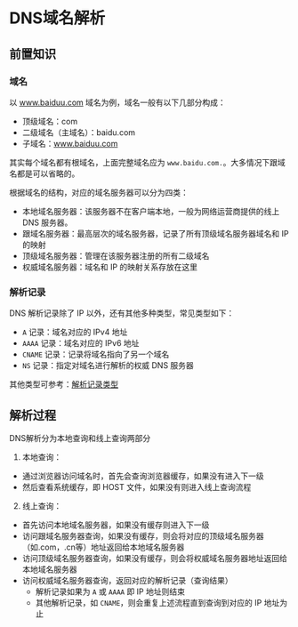 # DNS域名解析

## 前置知识
### 域名
以 www.baiduu.com 域名为例，域名一般有以下几部分构成：
- 顶级域名：com
- 二级域名（主域名）：baidu.com
- 子域名：www.baiduu.com

其实每个域名都有根域名，上面完整域名应为 ``www.baidu.com.``。大多情况下跟域名都是可以省略的。

根据域名的结构，对应的域名服务器可以分为四类：
- 本地域名服务器：该服务器不在客户端本地，一般为网络运营商提供的线上 DNS 服务器。
- 跟域名服务器：最高层次的域名服务器，记录了所有顶级域名服务器域名和 IP 的映射
- 顶级域名服务器：管理在该服务器注册的所有二级域名
- 权威域名服务器：域名和 IP 的映射关系存放在这里

### 解析记录
DNS 解析记录除了 IP 以外，还有其他多种类型，常见类型如下：
- ``A`` 记录：域名对应的 IPv4 地址
- ``AAAA`` 记录：域名对应的 IPv6 地址
- ``CNAME`` 记录：记录将域名指向了另一个域名
- ``NS`` 记录：指定对域名进行解析的权威 DNS 服务器

其他类型可参考：[解析记录类型](https://www.volcengine.com/docs/6758/145121)

## 解析过程

DNS解析分为本地查询和线上查询两部分
1. 本地查询：
- 通过浏览器访问域名时，首先会查询浏览器缓存，如果没有进入下一级
- 然后查看系统缓存，即 HOST 文件，如果没有则进入线上查询流程
2. 线上查询：
- 首先访问本地域名服务器，如果没有缓存则进入下一级
- 访问跟域名服务器查询，如果没有缓存，则会将对应的顶级域名服务器（如.com，.cn等）地址返回给本地域名服务器
- 访问顶级域名服务器查询，如果没有缓存，则会将权威域名服务器地址返回给本地域名服务器
- 访问权威域名服务器查询，返回对应的解析记录（查询结果）
  - 解析记录如果为 ``A`` 或 ``AAAA`` 即 IP 地址则结束
  - 其他解析记录，如 ``CNAME``，则会重复上述流程直到查询到对应的 IP 地址为止
